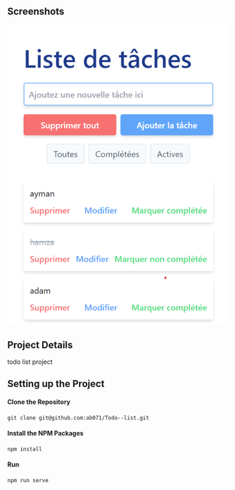 ## Screenshots
![App Showcase](/images/screenshots.png "App Showcase")

## Project Details
todo list project

## Setting up the Project

#### Clone the Repository
```
git clone git@github.com:ab071/Todo--list.git
```

#### Install the NPM Packages
```
npm install
```

#### Run
```
npm run serve
```



